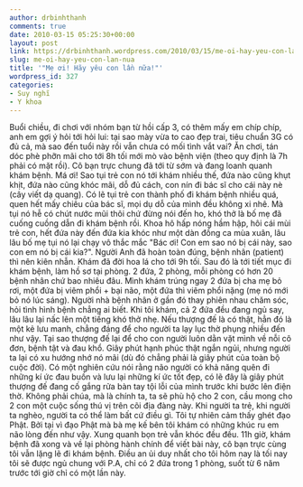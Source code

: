 ```yaml
---
author: drbinhthanh
comments: true
date: 2010-03-15 05:25:30+00:00
layout: post
link: https://drbinhthanh.wordpress.com/2010/03/15/me-oi-hay-yeu-con-lan-nua/
slug: me-oi-hay-yeu-con-lan-nua
title: '"Mẹ ơi! Hãy yêu con lần nữa!"'
wordpress_id: 327
categories:
- Suy nghĩ
- Y khoa
---
```


Buổi chiều, đi chơi với nhóm bạn từ hồi cấp 3, có thêm mấy em chíp chíp, anh em gợi ý hỏi tới hỏi lui: tại sao mày vừa to cao đẹp trai, tiêu chuẩn 3G có đủ cả, mà sao đến tuổi này rồi vẫn chưa có mối tình vắt vai?
Ăn chơi, tán dóc phè phỡn mãi cho tới 8h tối mới mò vào bệnh viện (theo quy định là 7h phải có mặt rồi). Cô bạn trực chung đã tới từ sớm và đang loanh quanh khám bệnh.<!-- more -->
Má ơi! Sao tụi trẻ con nó tới khám nhiều thế, đứa nào cũng khụt khịt, đứa nào cũng khóc mãi, dỗ đủ cách, con nín đi bác sĩ cho cái này nè (cây viết dạ quang). Có lẽ tụi trẻ con thành phố đi khám bệnh nhiều quá, quen hết mấy chiêu của bác sĩ, mọi dụ dỗ của mình đều không xi nhê. Mà tụi nó hễ có chút nước mũi thôi chứ đừng nói đến ho, khó thở là bố mẹ đã cuống cuồng dẫn đi khám bệnh rồi.
Khoa hô hấp nóng hầm hập, hôi cái mùi trẻ con, hết đứa này đến đứa kia khóc như một dàn đồng ca mùa xuân, lâu lâu bố mẹ tụi nó lại chạy vô thắc mắc "Bác ơi! Con em sao nó bị cái này, sao con em nó bị cái kia?". Người Anh đã hoàn toàn đúng, bệnh nhân (patient) thì nên kiên nhẫn.
Khám đã đời hoa lá cho tới 9h tối. Sau đó là tới tiết mục đi khám bệnh, làm hồ sơ tại phòng. 2 đứa, 2 phòng, mỗi phòng có hơn 20 bệnh nhân chứ bao nhiêu đâu.
Mình khám trúng ngay 2 đứa bị cha mẹ bỏ rơi, một đứa bị viêm phổi + bại não, một đứa thì viêm phổi nặng (mẹ nó mới bỏ nó lúc sáng). Người nhà bệnh nhân ở gần đó thay phiên nhau chăm sóc, hỏi tình hình bệnh chẳng ai biết. Khi tôi khám, cả 2 đứa đều đang ngủ say, lâu lâu lại nấc lên một tiếng khó thở nhẹ. Nếu thượng đế là có thật, hẳn đó là một kẻ lưu manh, chẳng đáng để cho người ta lạy lục thờ phụng nhiều đến như vậy. Tại sao thượng đế lại để cho con người luôn dằn vặt mình về nỗi cô đơn, bệnh tật và đau khổ. Giây phút hạnh phúc thật ngắn ngủi, nhưng người ta lại có xu hướng nhớ nó mãi (dù đó chẳng phải là giây phút của toàn bộ cuộc đời). Có một nghiên cứu nói rằng não người có khả năng quên đi những kí ức đau buồn và lưu lại những kí ức tốt đẹp, có lẽ đây là giây phút thượng đế đang cố gắng rửa bàn tay tội lỗi của mình trước khi bước lên điện thờ.
Không phải chúa, mà là chính ta, ta sẽ phù hộ cho 2 con, cầu mong cho 2 con một cuộc sống thú vị trên cõi địa đàng này.
Khi người ta trẻ, khi người ta nghèo, người ta có thể làm bất cứ điều gì.
Tôi tự nhiên cảm thấy ghét đạo Phật. Bởi tại vì đạo Phật mà bà mẹ kế bên tôi khám có những khúc ru em não lòng đến như vậy. Xung quanh bọn trẻ vẫn khóc đều đều.
11h giờ, khám bệnh đã xong và về lại phòng hành chính để viết bài này, cô bạn trực cùng tôi vẫn lặng lẽ đi khám bệnh.
Điều an ủi duy nhất cho tôi hôm nay là tối nay tôi sẽ được ngủ chung với P.A, chỉ có 2 đứa trong 1 phòng, suốt từ 6 năm trước tới giờ chỉ có một lần này.
